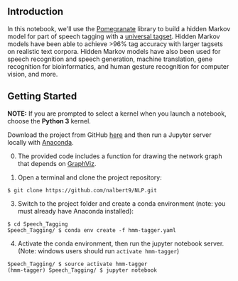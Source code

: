 ## Introduction

In this notebook, we'll use the [Pomegranate](https://github.com/jmschrei/pomegranate) library to build a hidden Markov model for part of speech tagging with a [universal tagset](http://www.petrovi.de/data/universal.pdf). Hidden Markov models have been able to achieve >96% tag accuracy with larger tagsets on realistic text corpora. Hidden Markov models have also been used for speech recognition and speech generation, machine translation, gene recognition for bioinformatics, and human gesture recognition for computer vision, and more.

## Getting Started

**NOTE:** If you are prompted to select a kernel when you launch a notebook, choose the **Python 3** kernel.

Download the project from GitHub [here](https://github.com/nalbert9/NLP.git) and then run a Jupyter server locally with [Anaconda](https://www.anaconda.com/download/).


0. The provided code includes a function for drawing the network graph that depends on [GraphViz](http://www.graphviz.org/).

1. Open a terminal and clone the project repository:
```
$ git clone https://github.com/nalbert9/NLP.git
```

3. Switch to the project folder and create a conda environment (note: you must already have Anaconda installed):
```
$ cd Speech_Tagging
Speech_Tagging/ $ conda env create -f hmm-tagger.yaml
```

4. Activate the conda environment, then run the jupyter notebook server. (Note: windows users should run `activate hmm-tagger`)
```
Speech_Tagging/ $ source activate hmm-tagger
(hmm-tagger) Speech_Tagging/ $ jupyter notebook
```
